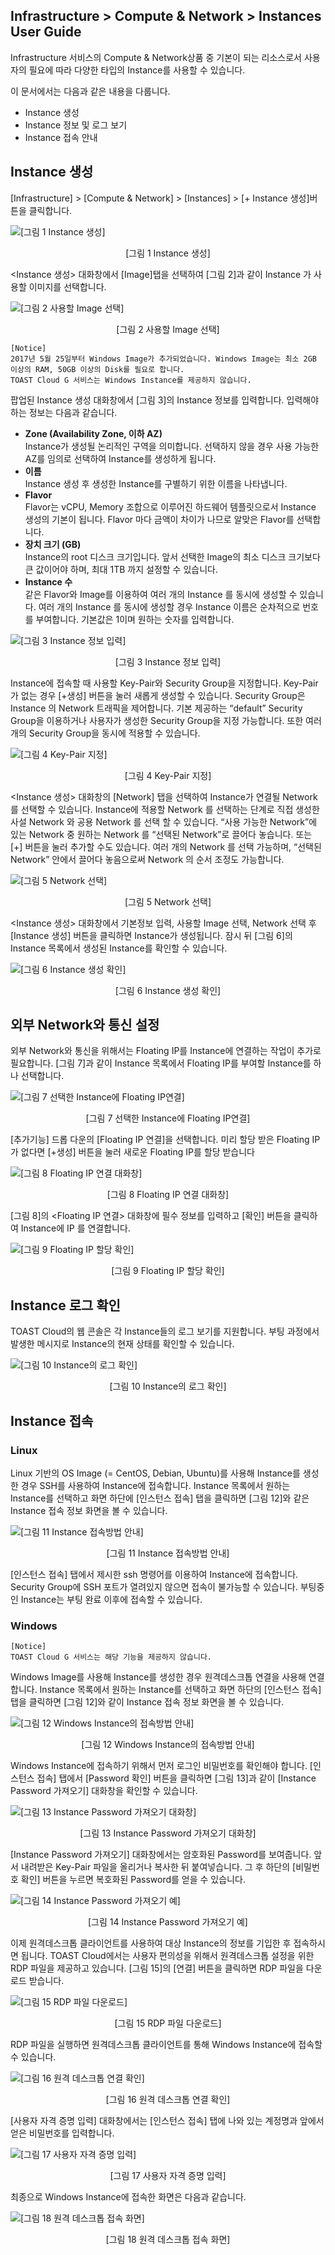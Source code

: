 ## Infrastructure > Compute & Network > Instances User Guide

Infrastructure 서비스의 Compute & Network상품 중 기본이 되는 리소스로서 사용자의 필요에 따라 다양한 타입의 Instance를 사용할 수 있습니다.

이 문서에서는 다음과 같은 내용을 다룹니다.

- Instance 생성
- Instance 정보 및 로그 보기
- Instance 접속 안내

## Instance 생성

[Infrastructure] > [Compute & Network] > [Instances] > [+ Instance 생성]버튼을 클릭합니다.

![[그림 1 Instance 생성]](http://static.toastoven.net/prod_infrastructure/compute/instances/001_170523_800px.PNG)
<center>[그림 1 Instance 생성]</center>

<Instance 생성> 대화창에서 [Image]탭을 선택하여 [그림 2]과 같이 Instance 가 사용할 이미지를 선택합니다.

![[그림 2 사용할 Image 선택]](http://static.toastoven.net/prod_infrastructure/compute/instances/002_170523_800px.PNG)
<center>[그림 2 사용할 Image 선택]</center>

```
[Notice]
2017년 5월 25일부터 Windows Image가 추가되었습니다. Windows Image는 최소 2GB 이상의 RAM, 50GB 이상의 Disk를 필요로 합니다.
TOAST Cloud G 서비스는 Windows Instance를 제공하지 않습니다.
```

팝업된 Instance 생성 대화창에서 [그림 3]의 Instance 정보를 입력합니다. 입력해야 하는 정보는 다음과 같습니다.

- **Zone (Availability Zone, 이하 AZ)**  
  Instance가 생성될 논리적인 구역을 의미합니다. 선택하지 않을 경우 사용 가능한 AZ를 임의로 선택하여 Instance를 생성하게 됩니다.
- **이름**  
  Instance 생성 후 생성한 Instance를 구별하기 위한 이름을 나타냅니다.
- **Flavor**  
  Flavor는 vCPU, Memory 조합으로 이루어진 하드웨어 템플릿으로서 Instance 생성의 기본이 됩니다. Flavor 마다 금액이 차이가 나므로 알맞은 Flavor를 선택합니다.
- **장치 크기 (GB)** <br />
  Instance의 root 디스크 크기입니다. 앞서 선택한 Image의 최소 디스크 크기보다 큰 값이어야 하며, 최대 1TB 까지 설정할 수 있습니다.
- **Instance 수**  
  같은 Flavor와 Image를 이용하여 여러 개의 Instance 를 동시에 생성할 수 있습니다. 여러 개의 Instance 를 동시에 생성할 경우 Instance 이름은 순차적으로 번호를 부여합니다. 기본값은 1이며 원하는 숫자를 입력합니다.

![[그림 3 Instance 정보 입력]](http://static.toastoven.net/prod_infrastructure/compute/instances/003_170523.PNG)
<center>[그림 3 Instance 정보 입력]</center>

Instance에 접속할 때 사용할 Key-Pair와 Security Group을 지정합니다. Key-Pair가 없는 경우 [+생성] 버튼을 눌러 새롭게 생성할 수 있습니다. Security Group은 Instance 의 Network 트래픽을 제어합니다. 기본 제공하는 “default” Security Group을 이용하거나 사용자가 생성한 Security Group을 지정 가능합니다. 또한 여러 개의 Security Group을 동시에 적용할 수 있습니다.

![[그림 4 Key-Pair 지정]](http://static.toastoven.net/prod_infrastructure/compute/img_54.jpg)
<center>[그림 4 Key-Pair 지정]</center>

<Instance 생성> 대화창의 [Network] 탭을 선택하여 Instance가 연결될 Network 를 선택할 수 있습니다. Instance에 적용할 Network 를 선택하는 단계로 직접 생성한 사설 Network 와 공용 Network 를 선택 할 수 있습니다. “사용 가능한 Network”에 있는 Network 중 원하는 Network 를 “선택된 Network”로 끌어다 놓습니다. 또는 [+] 버튼을 눌러 추가할 수도 있습니다. 여러 개의 Network 를 선택 가능하며, “선택된 Network” 안에서 끌어다 놓음으로써 Network 의 순서 조정도 가능합니다.

![[그림 5 Network 선택]](http://static.toastoven.net/prod_infrastructure/compute/instances/005_170523.PNG)
<center>[그림 5 Network 선택]</center>

<Instance 생성> 대화창에서 기본정보 입력, 사용할 Image 선택, Network 선택 후 [Instance 생성] 버튼을 클릭하면 Instance가 생성됩니다. 잠시 뒤 [그림 6]의 Instance 목록에서 생성된 Instance를 확인할 수 있습니다.

![[그림 6 Instance 생성 확인]](http://static.toastoven.net/prod_infrastructure/compute/instances/006_170523_800px.PNG)
<center>[그림 6 Instance 생성 확인]</center>

## 외부 Network와 통신 설정

외부 Network와 통신을 위해서는 Floating IP를 Instance에 연결하는 작업이 추가로 필요합니다. [그림 7]과 같이 Instance 목록에서 Floating IP를 부여할 Instance를 하나 선택합니다.

![[그림 7 선택한 Instance에 Floating IP연결]](http://static.toastoven.net/prod_infrastructure/compute/instances/007_170523_800px.PNG)
<center>[그림 7 선택한 Instance에 Floating IP연결]</center>

[추가기능] 드롭 다운의 [Floating IP 연결]을 선택합니다.
미리 할당 받은 Floating IP가 없다면 [+생성] 버튼을 눌러 새로운 Floating IP를 할당 받습니다

![[그림 8 Floating IP 연결 대화창]](http://static.toastoven.net/prod_infrastructure/compute/img_254.png)
<center>[그림 8 Floating IP 연결 대화창]</center>

[그림 8]의 <Floating IP 연결> 대화창에 필수 정보를 입력하고 [확인] 버튼을 클릭하여 Instance에 IP 를 연결합니다.

![[그림 9 Floating IP 할당 확인]](http://static.toastoven.net/prod_infrastructure/compute/instances/009_170523_800px.PNG)
<center>[그림 9 Floating IP 할당 확인]</center>

## Instance 로그 확인

TOAST Cloud의 웹 콘솔은 각 Instance들의 로그 보기를 지원합니다. 부팅 과정에서 발생한 메시지로 Instance의 현재 상태를 확인할 수 있습니다.

![[그림 10 Instance의 로그 확인]](http://static.toastoven.net/prod_infrastructure/compute/img_257.png)
<center>[그림 10 Instance의 로그 확인]</center>

## Instance 접속

### Linux
Linux 기반의 OS Image (= CentOS, Debian, Ubuntu)를 사용해 Instance를 생성한 경우 SSH를 사용하여 Instance에 접속합니다. Instance 목록에서 원하는 Instance를 선택하고 화면 하단에 [인스턴스 접속] 탭을 클릭하면 [그림 12]와 같은 Instance 접속 정보 화면을 볼 수 있습니다.

![[그림 11 Instance 접속방법 안내]](http://static.toastoven.net/prod_infrastructure/compute/instances/011_170523_800px.PNG)
<center>[그림 11 Instance 접속방법 안내]</center>

[인스턴스 접속] 탭에서 제시한 ssh 명령어를 이용하여 Instance에 접속합니다. Security Group에 SSH 포트가 열려있지 않으면 접속이 불가능할 수 있습니다. 부팅중인 Instance는 부팅 완료 이후에 접속할 수 있습니다.

### Windows
```
[Notice]
TOAST Cloud G 서비스는 해당 기능을 제공하지 않습니다.
```

Windows Image를 사용해 Instance를 생성한 경우 원격데스크톱 연결을 사용해 연결합니다. Instance 목록에서 원하는 Instance를 선택하고 화면 하단의 [인스턴스 접속] 탭을 클릭하면 [그림 12]와 같이 Instance 접속 정보 화면을 볼 수 있습니다.

![[그림 12 Windows Instance의 접속방법 안내]](http://static.toastoven.net/prod_infrastructure/compute/instances/012_170523_800px.PNG)
<center>[그림 12 Windows Instance의 접속방법 안내]</center>

Windows Instance에 접속하기 위해서 먼저 로그인 비밀번호를 확인해야 합니다. [인스턴스 접속] 탭에서 [Password 확인] 버튼을 클릭하면 [그림 13]과 같이 [Instance Password 가져오기] 대화창을 확인할 수 있습니다.

![[그림 13 Instance Password 가져오기 대화창]](http://static.toastoven.net/prod_infrastructure/compute/instances/013_170523.PNG)
<center>[그림 13 Instance Password 가져오기 대화창]</center>

[Instance Password 가져오기] 대화창에서는 암호화된 Password를 보여줍니다. 앞서 내려받은 Key-Pair 파일을 올리거나 복사한 뒤 붙여넣습니다. 그 후 하단의 [비밀번호 확인] 버튼을 누르면 복호화된 Password를 얻을 수 있습니다.

![[그림 14 Instance Password 가져오기 예]](http://static.toastoven.net/prod_infrastructure/compute/instances/014_170523.PNG)
<center>[그림 14 Instance Password 가져오기 예]</center>

이제 원격데스크톱 클라이언트를 사용하여 대상 Instance의 정보를 기입한 후 접속하시면 됩니다. TOAST Cloud에서는 사용자 편의성을 위해서 원격데스크톱 설정을 위한 RDP 파일을 제공하고 있습니다. [그림 15]의 [연결] 버튼을 클릭하면 RDP 파일을 다운로드 받습니다.

![[그림 15 RDP 파일 다운로드]](http://static.toastoven.net/prod_infrastructure/compute/instances/015_170523_800px.PNG)
<center>[그림 15 RDP 파일 다운로드]</center>

RDP 파일을 실행하면 원격데스크톱 클라이언트를 통해 Windows Instance에 접속할 수 있습니다.

![[그림 16 원격 데스크톱 연결 확인]](http://static.toastoven.net/prod_infrastructure/compute/instances/016_170523.PNG)
<center>[그림 16 원격 데스크톱 연결 확인]</center>

[사용자 자격 증명 입력] 대화창에서는 [인스턴스 접속] 탭에 나와 있는 계정명과 앞에서 얻은 비밀번호를 입력합니다.

![[그림 17 사용자 자격 증명 입력]](http://static.toastoven.net/prod_infrastructure/compute/instances/017_170523.PNG)
<center>[그림 17 사용자 자격 증명 입력]</center>

최종으로 Windows Instance에 접속한 화면은 다음과 같습니다.

![[그림 18 원격 데스크톱 접속 화면]](http://static.toastoven.net/prod_infrastructure/compute/instances/018_170523_800px.PNG)
<center>[그림 18 원격 데스크톱 접속 화면]</center>
